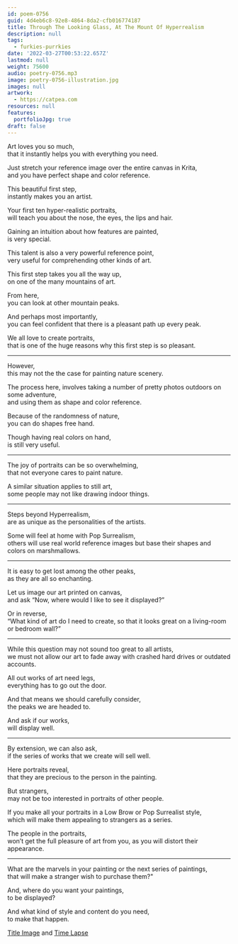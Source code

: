 ```yaml
---
id: poem-0756
guid: 4d4eb6c8-92e8-4864-8da2-cfb016774187
title: Through The Looking Glass, At The Mount Of Hyperrealism
description: null
tags:
  - furkies-purrkies
date: '2022-03-27T00:53:22.657Z'
lastmod: null
weight: 75600
audio: poetry-0756.mp3
image: poetry-0756-illustration.jpg
images: null
artwork:
  - https://catpea.com
resources: null
features:
  portfolioJpg: true
draft: false
---
```


Art loves you so much,\
that it instantly helps you with everything you need.

Just stretch your reference image over the entire canvas in Krita,\
and you have perfect shape and color reference.

This beautiful first step,\
instantly makes you an artist.

Your first ten hyper-realistic portraits,\
will teach you about the nose, the eyes, the lips and hair.

Gaining an intuition about how features are painted,\
is very special.

This talent is also a very powerful reference point,\
very useful for comprehending other kinds of art.

This first step takes you all the way up,\
on one of the many mountains of art.

From here,\
you can look at other mountain peaks.

And perhaps most importantly,\
you can feel confident that there is a pleasant path up every peak.

We all love to create portraits,\
that is one of the huge reasons why this first step is so pleasant.

---

However,\
this may not the the case for painting nature scenery.

The process here, involves taking a number of pretty photos outdoors on some adventure,\
and using them as shape and color reference.

Because of the randomness of nature,\
you can do shapes free hand.

Though having real colors on hand,\
is still very useful.

---

The joy of portraits can be so overwhelming,\
that not everyone cares to paint nature.

A similar situation applies to still art,\
some people may not like drawing indoor things.

---

Steps beyond Hyperrealism,\
are as unique as the personalities of the artists.

Some will feel at home with Pop Surrealism,\
others will use real world reference images but base their shapes and colors on marshmallows.

---

It is easy to get lost among the other peaks,\
as they are all so enchanting.

Let us image our art printed on canvas,\
and ask “Now, where would I like to see it displayed?”

Or in reverse,\
“What kind of art do I need to create, so that it looks great on a living-room or bedroom wall?”

---

While this question may not sound too great to all artists,\
we must not allow our art to fade away with crashed hard drives or outdated accounts.

All out works of art need legs,\
everything has to go out the door.

And that means we should carefully consider,\
the peaks we are headed to.

And ask if our works,\
will display well.

---

By extension, we can also ask,\
if the series of works that we create will sell well.

Here portraits reveal,\
that they are precious to the person in the painting.

But strangers,\
may not be too interested in portraits of other people.

If you make all your portraits in a Low Brow or Pop Surrealist style,\
which will make them appealing to strangers as a series.

The people in the portraits,\
won’t get the full pleasure of art from you, as you will distort their appearance.

---

What are the marvels in your painting or the next series of paintings,\
that will make a stranger wish to purchase them?"

And, where do you want your paintings,\
to be displayed?

And what kind of style and content do you need,\
to make that happen.

[Title Image](https://www.reddit.com/r/redditgetsdrawn/comments/tjpzny/this_is_me/) and [Time Lapse](https://youtu.be/rwVeR4V7RWI)
